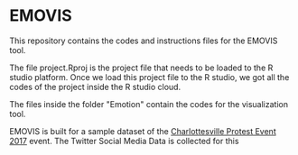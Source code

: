 # EMOVIS

This repository contains the codes and instructions files for the EMOVIS tool. 

The file project.Rproj is the project file that needs to be loaded to the R studio platform. Once we load this project file to the R studio, we got all the codes of the project inside the R studio cloud.

The files inside the folder "Emotion" contain the codes for the visualization tool.  

EMOVIS is built for a sample dataset of the [Charlottesville Protest Event 2017](https://en.wikipedia.org/wiki/Unite_the_Right_rally) event. The Twitter Social Media Data is collected for this  
<!--stackedit_data:
eyJoaXN0b3J5IjpbMTI0NDgxMDE3NiwzOTU0MzA1NjAsMjExOD
c4MjkwOSwtMTQxMDU5MjA0MywtNTQxNjI1Nzc1LDQ5NzA1Nzc0
MV19
-->